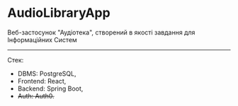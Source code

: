 # AudioLibraryApp
Веб-застосунок "Аудіотека", створений в якості завдання для Інформаційних Систем

----

Стек:
- DBMS: PostgreSQL,
- Frontend: React,
- Backend: Spring Boot,
- ~~Auth: Auth0.~~
